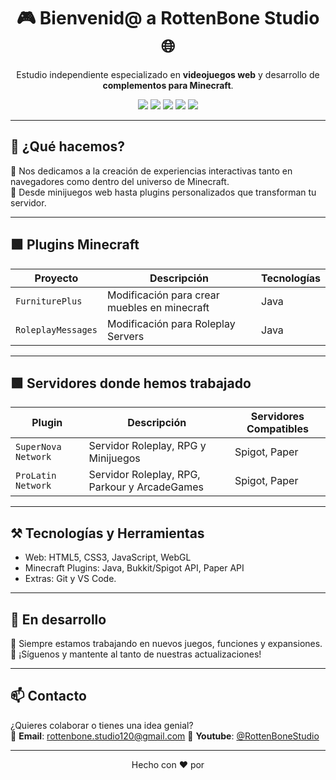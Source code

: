 <h1 align="center">🎮 Bienvenid@ a RottenBone Studio 🌐</h1>

<p align="center">
  Estudio independiente especializado en <strong>videojuegos web</strong> y desarrollo de <strong>complementos para Minecraft</strong>.
</p>

<p align="center">
  <img src="https://img.shields.io/badge/HTML5-%23E34F26.svg?style=for-the-badge&logo=html5&logoColor=white"/>
  <img src="https://img.shields.io/badge/CSS3-%231572B6.svg?style=for-the-badge&logo=css3&logoColor=white"/>
  <img src="https://img.shields.io/badge/JavaScript-%23F7DF1E.svg?style=for-the-badge&logo=javascript&logoColor=black"/>
  <img src="https://img.shields.io/badge/Java-%23007396.svg?style=for-the-badge&logo=java&logoColor=white"/>
  <img src="https://img.shields.io/badge/Minecraft-006400?style=for-the-badge&logo=minecraft&logoColor=white"/>
</p>

---

## 🧩 ¿Qué hacemos?

🎯 Nos dedicamos a la creación de experiencias interactivas tanto en navegadores como dentro del universo de Minecraft.  
🚀 Desde minijuegos web hasta plugins personalizados que transforman tu servidor.

---

## 🟩 Plugins Minecraft

| Proyecto        | Descripción                              | Tecnologías       |
|----------------|-------------------------------------------|-------------------|
| `FurniturePlus`| Modificación para crear muebles en minecraft | Java           |
| `RoleplayMessages`| Modificación para Roleplay Servers     | Java              |

---

## 🟩 Servidores donde hemos trabajado

| Plugin             | Descripción                                 | Servidores Compatibles |
|--------------------|---------------------------------------------|-------------------------|
| `SuperNova Network` | Servidor Roleplay, RPG y Minijuegos        | Spigot, Paper           |
| `ProLatin Network`  | Servidor Roleplay, RPG, Parkour y ArcadeGames | Spigot, Paper        |

---

## ⚒️ Tecnologías y Herramientas

- Web: HTML5, CSS3, JavaScript, WebGL
- Minecraft Plugins: Java, Bukkit/Spigot API, Paper API
- Extras: Git y VS Code.

---

## 🚧 En desarrollo

🔨 Siempre estamos trabajando en nuevos juegos, funciones y expansiones.  
🔔 ¡Síguenos y mantente al tanto de nuestras actualizaciones!

---

## 📫 Contacto

¿Quieres colaborar o tienes una idea genial?  
💌 **Email**: rottenbone.studio120@gmail.com
📸 **Youtube**: [@RottenBoneStudio](https://www.youtube.com/@RottenBoneStudio)  

---

<p align="center">
  Hecho con ❤️ por <strong><RottenBone Studio></strong>
</p>

